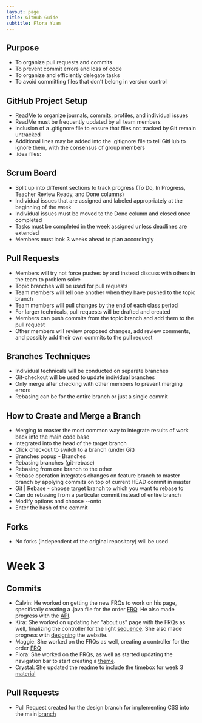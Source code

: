```yaml
---
layout: page
title: GitHub Guide
subtitle: Flora Yuan
---
```

## Purpose
- To organize pull requests and commits
- To prevent commit errors and loss of code
- To organize and efficiently delegate tasks
- To avoid committing files that don’t belong in version control

## GitHub Project Setup
- ReadMe to organize journals, commits, profiles, and individual issues
- ReadMe must be frequently updated by all team members
- Inclusion of a .gitignore file to ensure that files not tracked by Git remain untracked
- Additional lines may be added into the .gitignore file to tell GitHub to ignore them, with the consensus of group members
- .idea files:

## Scrum Board
- Split up into different sections to track progress (To Do, In Progress, Teacher Review Ready, and Done columns)
- Individual issues that are assigned and labeled appropriately at the beginning of the week
- Individual issues must be moved to the Done column and closed once completed
- Tasks must be completed in the week assigned unless deadlines are extended
- Members must look 3 weeks ahead to plan accordingly

## Pull Requests
- Members will try not force pushes by and instead discuss with others in the team to problem solve
- Topic branches will be used for pull requests
- Team members will tell one another when they have pushed to the topic branch
- Team members will pull changes by the end of each class period
- For larger technicals, pull requests will be drafted and created
- Members can push commits from the topic branch and add them to the pull request
- Other members will review proposed changes, add review comments, and possibly add their own commits to the pull request

## Branches Techniques
- Individual technicals will be conducted on separate branches
- Git-checkout will be used to update individual branches
- Only merge after checking with other members to prevent merging errors
- Rebasing can be for the entire branch or just a single commit

## How to Create and Merge a Branch
- Merging to master the most common way to integrate results of work back into the main code base
- Integrated into the head of the target branch
- Click checkout to switch to a branch (under Git)
- Branches popup - Branches
- Rebasing branches (git-rebase)
- Rebasing from one branch to the other
- Rebase operation integrates changes on feature branch to master branch by applying commits on top of current HEAD commit in master
- Git | Rebase - choose target branch to which you want to rebase to
- Can do rebasing from a particular commit instead of entire branch
- Modify options and choose --onto
- Enter the hash of the commit

## Forks
- No forks (independent of the original repository) will be used


# Week 3
## Commits
- Calvin: He worked on getting the new FRQs to work on his page, specifically creating a .java file for the order [FRQ](https://github.com/florayuan18/pikachudrinkingwindex/commit/8821ca1cd2fa2ad6357a82fce79db91de9cf3494).  He also made progress with the [API](https://github.com/florayuan18/pikachudrinkingwindex/commit/5ba5543753fe4c135bbb929050a6ea974dfb3990#diff-5452d644105363cac4fbcb3928edf554a575b4312c9898f78c357c2ca531f1d0R1-R45).
- Kira: She worked on updating her "about us" page with the FRQs as well, finalizing the controller for the light [sequence](https://github.com/florayuan18/pikachudrinkingwindex/commit/b32a4428b2534f39171615c5ce9dc589ce7a9673).  She also made progress with [designing](https://github.com/florayuan18/pikachudrinkingwindex/commit/11003c2f3ec97c38f9ed0b3d34ff3600563838b0#diff-dce5037ca59f91a501819f7f56f1c6c1425519e96cb2fdde9c7dbce971c179e9R5-R62) the website.
- Maggie: She worked on the FRQs as well, creating a controller for the order [FRQ](https://github.com/florayuan18/pikachudrinkingwindex/commit/0f9bb6a6d7d93a4750cca432f8bb39ba5d595a1c)
- Flora: She worked on the FRQs, as well as started updating the navigation bar to start creating a [theme](https://github.com/florayuan18/pikachudrinkingwindex/commit/30d3a2cfb5b0172359bce0e3131df9418f3e77e0).
- Crystal: She updated the readme to include the timebox for week 3 [material](https://github.com/florayuan18/pikachudrinkingwindex/commit/c5e518ee63ac61da98283e6d2029fcb538b077c8)

## Pull Requests
- Pull Request created for the design branch for implementing CSS into the main [branch](https://github.com/florayuan18/pikachudrinkingwindex/pull/43)